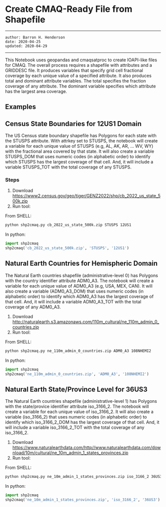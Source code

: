 Create CMAQ-Ready File from Shapefile
=====================================

---
    author: Barron H. Henderson
    date: 2020-04-25
    updated: 2020-04-29
---

This Notebook uses geopandas and cmaqsatproc to create IOAPI-like files for
CMAQ. The overall process requires a shapefile with attributes and a GRIDDESC
file. It produces variables that specify grid cell fractional coverage by each
unique value of a specified attribute. It also produces total and dominant
attribute variables. The total specifies the fraction coverage of any
attribute. The dominant variable specifies which attribute has the largest
area coverage.

Examples
--------

## Census State Boundaries for 12US1 Domain

The US Census state boundary shapefile has Polygons for each state with the
STUSPS attribute. With attrkey set to STUSPS, the notebook will create a
variable for each unique value of STUSPS (e.g, AL, AK, AR, ... WV, WY) with
the fractional area covered by that state. It will also create a
variable STUSPS_DOM that uses numeric codes (in alphabetic order) to
identify which STUSPS has the largest coverage of that cell. And, it will
include a variable STUSPS_TOT with the total coverage of any STUSPS.

### Steps

1. Download https://www2.census.gov/geo/tiger/GENZ2022/shp/cb_2022_us_state_500k.zip
2. Run tool:

From SHELL:
```bash
python shp2cmaq.py cb_2022_us_state_500k.zip STUSPS 12US1
```

In python:
```python
import shp2cmaq
shp2cmaq('cb_2022_us_state_500k.zip', 'STUSPS', '12US1')
```

## Natural Earth Countries for Hemispheric Domain

The Natural Earth countries shapefile (administrative-level 0) has Polygons
with the country identifier attribute ADM0_A3. The notebook will create a
variable for each unique value of ADM0_A3 (e.g, USA, MEX, CAN). It will also
create a variable (ADM0_A3_DOM) that uses numeric codes (in alphabetic order)
to identify which ADM0_A3 has the largest coverage of that cell. And, it will
include a variable ADM0_A3_TOT with the total coverage of any ADM0_A3.

1. Download http://naturalearth.s3.amazonaws.com/110m_cultural/ne_110m_admin_0_countries.zip
2. Run tool:

From SHELL:
```bash
python shp2cmaq.py ne_110m_admin_0_countries.zip ADM0_A3 108NHEMI2
```

In python:
```python
import shp2cmaq
shp2cmaq('ne_110m_admin_0_countries.zip', 'ADM0_A3', '108NHEMI2')
```

## Natural Earth State/Province Level for 36US3

The Natural Earth countries shapefile (administrative-level 1) has Polygons
with the state/provice identifier attribute iso_3166_2. The notebook will
create a variable for each unique value of iso_3166_2. It will also
create a variable (iso_3166_2) that uses numeric codes (in alphabetic order)
to identify which iso_3166_2_DOM has the largest coverage of that cell. And,
it will include a variable iso_3166_2_TOT with the total coverage of any
iso_3166_2.

1. Download https://www.naturalearthdata.com/http//www.naturalearthdata.com/download/10m/cultural/ne_10m_admin_1_states_provinces.zip
2. Run tool:

From SHELL:
```bash
python shp2cmaq.py ne_10m_admin_1_states_provinces.zip iso_3166_2 36US3
```

In python:
```python
import shp2cmaq
shp2cmaq('ne_10m_admin_1_states_provinces.zip', 'iso_3166_2', '36US3')
```
